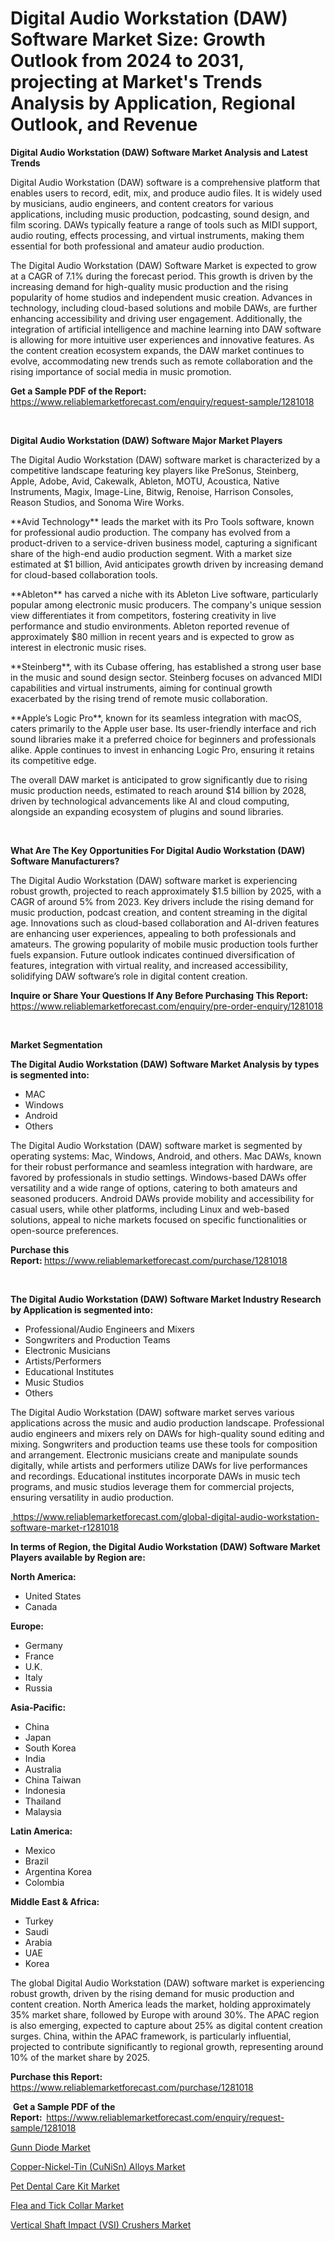 <p><h1>Digital Audio Workstation (DAW) Software Market Size: Growth Outlook from 2024 to 2031, projecting at Market's Trends Analysis by Application, Regional Outlook, and Revenue</h1></p><p><strong>Digital Audio Workstation (DAW) Software Market Analysis and Latest Trends</strong></p>
<p><p>Digital Audio Workstation (DAW) software is a comprehensive platform that enables users to record, edit, mix, and produce audio files. It is widely used by musicians, audio engineers, and content creators for various applications, including music production, podcasting, sound design, and film scoring. DAWs typically feature a range of tools such as MIDI support, audio routing, effects processing, and virtual instruments, making them essential for both professional and amateur audio production.</p><p>The Digital Audio Workstation (DAW) Software Market is expected to grow at a CAGR of 7.1% during the forecast period. This growth is driven by the increasing demand for high-quality music production and the rising popularity of home studios and independent music creation. Advances in technology, including cloud-based solutions and mobile DAWs, are further enhancing accessibility and driving user engagement. Additionally, the integration of artificial intelligence and machine learning into DAW software is allowing for more intuitive user experiences and innovative features. As the content creation ecosystem expands, the DAW market continues to evolve, accommodating new trends such as remote collaboration and the rising importance of social media in music promotion.</p></p>
<p><strong>Get a Sample PDF of the Report:&nbsp;</strong> <a href="https://www.reliablemarketforecast.com/enquiry/request-sample/1281018?utm_campaign=1082&utm_medium=2&utm_source=Github&utm_content=ia&utm_term=30092024&utm_id=digital-audio-workstation-daw-software">https://www.reliablemarketforecast.com/enquiry/request-sample/1281018</a></p>
<p>&nbsp;</p>
<p><strong>Digital Audio Workstation (DAW) Software Major Market Players</strong></p>
<p><p>The Digital Audio Workstation (DAW) software market is characterized by a competitive landscape featuring key players like PreSonus, Steinberg, Apple, Adobe, Avid, Cakewalk, Ableton, MOTU, Acoustica, Native Instruments, Magix, Image-Line, Bitwig, Renoise, Harrison Consoles, Reason Studios, and Sonoma Wire Works. </p><p>**Avid Technology** leads the market with its Pro Tools software, known for professional audio production. The company has evolved from a product-driven to a service-driven business model, capturing a significant share of the high-end audio production segment. With a market size estimated at $1 billion, Avid anticipates growth driven by increasing demand for cloud-based collaboration tools.</p><p>**Ableton** has carved a niche with its Ableton Live software, particularly popular among electronic music producers. The company's unique session view differentiates it from competitors, fostering creativity in live performance and studio environments. Ableton reported revenue of approximately $80 million in recent years and is expected to grow as interest in electronic music rises.</p><p>**Steinberg**, with its Cubase offering, has established a strong user base in the music and sound design sector. Steinberg focuses on advanced MIDI capabilities and virtual instruments, aiming for continual growth exacerbated by the rising trend of remote music collaboration. </p><p>**Apple’s Logic Pro**, known for its seamless integration with macOS, caters primarily to the Apple user base. Its user-friendly interface and rich sound libraries make it a preferred choice for beginners and professionals alike. Apple continues to invest in enhancing Logic Pro, ensuring it retains its competitive edge.</p><p>The overall DAW market is anticipated to grow significantly due to rising music production needs, estimated to reach around $14 billion by 2028, driven by technological advancements like AI and cloud computing, alongside an expanding ecosystem of plugins and sound libraries.</p></p>
<p>&nbsp;</p>
<p><strong>What Are The Key Opportunities For Digital Audio Workstation (DAW) Software Manufacturers?</strong></p>
<p><p>The Digital Audio Workstation (DAW) software market is experiencing robust growth, projected to reach approximately $1.5 billion by 2025, with a CAGR of around 5% from 2023. Key drivers include the rising demand for music production, podcast creation, and content streaming in the digital age. Innovations such as cloud-based collaboration and AI-driven features are enhancing user experiences, appealing to both professionals and amateurs. The growing popularity of mobile music production tools further fuels expansion. Future outlook indicates continued diversification of features, integration with virtual reality, and increased accessibility, solidifying DAW software’s role in digital content creation.</p></p>
<p><strong>Inquire or Share Your Questions If Any Before Purchasing This Report:</strong> <a href="https://www.reliablemarketforecast.com/enquiry/pre-order-enquiry/1281018?utm_campaign=1082&utm_medium=2&utm_source=Github&utm_content=ia&utm_term=30092024&utm_id=digital-audio-workstation-daw-software">https://www.reliablemarketforecast.com/enquiry/pre-order-enquiry/1281018</a></p>
<p>&nbsp;</p>
<p><strong>Market Segmentation</strong></p>
<p><strong>The Digital Audio Workstation (DAW) Software Market Analysis by types is segmented into:</strong></p>
<p><ul><li>MAC</li><li>Windows</li><li>Android</li><li>Others</li></ul></p>
<p><p>The Digital Audio Workstation (DAW) software market is segmented by operating systems: Mac, Windows, Android, and others. Mac DAWs, known for their robust performance and seamless integration with hardware, are favored by professionals in studio settings. Windows-based DAWs offer versatility and a wide range of options, catering to both amateurs and seasoned producers. Android DAWs provide mobility and accessibility for casual users, while other platforms, including Linux and web-based solutions, appeal to niche markets focused on specific functionalities or open-source preferences.</p></p>
<p><strong>Purchase this Report:&nbsp;</strong><a href="https://www.reliablemarketforecast.com/purchase/1281018?utm_campaign=1082&utm_medium=2&utm_source=Github&utm_content=ia&utm_term=30092024&utm_id=digital-audio-workstation-daw-software">https://www.reliablemarketforecast.com/purchase/1281018</a></p>
<p>&nbsp;</p>
<p><strong>The Digital Audio Workstation (DAW) Software Market Industry Research by Application is segmented into:</strong></p>
<p><ul><li>Professional/Audio Engineers and Mixers</li><li>Songwriters and Production Teams</li><li>Electronic Musicians</li><li>Artists/Performers</li><li>Educational Institutes</li><li>Music Studios</li><li>Others</li></ul></p>
<p><p>The Digital Audio Workstation (DAW) software market serves various applications across the music and audio production landscape. Professional audio engineers and mixers rely on DAWs for high-quality sound editing and mixing. Songwriters and production teams use these tools for composition and arrangement. Electronic musicians create and manipulate sounds digitally, while artists and performers utilize DAWs for live performances and recordings. Educational institutes incorporate DAWs in music tech programs, and music studios leverage them for commercial projects, ensuring versatility in audio production.</p></p>
<p><a href="https://www.reliablemarketforecast.com/global-digital-audio-workstation-software-market-r1281018?utm_campaign=1082&utm_medium=2&utm_source=Github&utm_content=ia&utm_term=30092024&utm_id=digital-audio-workstation-daw-software">&nbsp;https://www.reliablemarketforecast.com/global-digital-audio-workstation-software-market-r1281018</a></p>
<p><strong>In terms of Region, the Digital Audio Workstation (DAW) Software Market Players available by Region are:</strong></p>
<p>
    <p> <strong> North America: </strong>
        <ul>
            <li>United States</li>
            <li>Canada</li>
        </ul>
        </p> 
    <p> <strong> Europe: </strong>
        <ul>
            <li>Germany</li>
            <li>France</li>
            <li>U.K.</li>
            <li>Italy</li>
            <li>Russia</li>
        </ul>
        </p> 
    <p> <strong> Asia-Pacific: </strong>
        <ul>
            <li>China</li>
            <li>Japan</li>
            <li>South Korea</li>
            <li>India</li>
            <li>Australia</li>
            <li>China Taiwan</li>
            <li>Indonesia</li>
            <li>Thailand</li>
            <li>Malaysia</li>
        </ul>
        </p> 
    <p> <strong> Latin America: </strong>
        <ul>
            <li>Mexico</li>
            <li>Brazil</li>
            <li>Argentina Korea</li>
            <li>Colombia</li>
        </ul>
        </p> 
    <p> <strong> Middle East & Africa: </strong>
        <ul>
            <li>Turkey</li>
            <li>Saudi</li>
            <li>Arabia</li>
            <li>UAE</li>
            <li>Korea</li>
        </ul>
    </p>
    </p>
<p><p>The global Digital Audio Workstation (DAW) software market is experiencing robust growth, driven by the rising demand for music production and content creation. North America leads the market, holding approximately 35% market share, followed by Europe with around 30%. The APAC region is also emerging, expected to capture about 25% as digital content creation surges. China, within the APAC framework, is particularly influential, projected to contribute significantly to regional growth, representing around 10% of the market share by 2025.</p></p>
<p><strong>Purchase this Report: </strong><a href="https://www.reliablemarketforecast.com/purchase/1281018?utm_campaign=1082&utm_medium=2&utm_source=Github&utm_content=ia&utm_term=30092024&utm_id=digital-audio-workstation-daw-software">https://www.reliablemarketforecast.com/purchase/1281018</a></p>
<p>&nbsp;<strong>Get a Sample PDF of the Report:&nbsp;&nbsp;</strong><a href="https://www.reliablemarketforecast.com/enquiry/request-sample/1281018?utm_campaign=1082&utm_medium=2&utm_source=Github&utm_content=ia&utm_term=30092024&utm_id=digital-audio-workstation-daw-software">https://www.reliablemarketforecast.com/enquiry/request-sample/1281018</a></p>
<p><strong></strong></p>
<p><p><a href="https://issuu.com/reportprime-2/docs/gunn-diode-market-size-2030.pptx_6bb9db894c7c88?utm_campaign=1082&utm_medium=2&utm_source=Github&utm_content=ia&utm_term=30092024&utm_id=digital-audio-workstation-daw-software">Gunn Diode Market</a></p><p><a href="https://github.com/DorinaOsmani364/Market-Research-Report-List-1/blob/main/copper-nickel-tin-cunisn-alloys-market.md?utm_campaign=1082&utm_medium=2&utm_source=Github&utm_content=ia&utm_term=30092024&utm_id=digital-audio-workstation-daw-software">Copper-Nickel-Tin (CuNiSn) Alloys Market</a></p><p><a href="https://www.linkedin.com/pulse/pet-dental-care-kit-market-size-share-analysis-growth-g3ssc?utm_campaign=1082&utm_medium=2&utm_source=Github&utm_content=ia&utm_term=30092024&utm_id=digital-audio-workstation-daw-software">Pet Dental Care Kit Market</a></p><p><a href="https://www.linkedin.com/pulse/flea-tick-collar-industry-sector-new-technologies-market-impact-ubqhc?utm_campaign=1082&utm_medium=2&utm_source=Github&utm_content=ia&utm_term=30092024&utm_id=digital-audio-workstation-daw-software">Flea and Tick Collar Market</a></p><p><a href="https://github.com/nannyxbkho/Market-Research-Report-List-1/blob/main/vertical-shaft-impact-vsi-crushers-market.md?utm_campaign=1082&utm_medium=2&utm_source=Github&utm_content=ia&utm_term=30092024&utm_id=digital-audio-workstation-daw-software">Vertical Shaft Impact (VSI) Crushers Market</a></p></p>